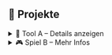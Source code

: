 ## 📂 Projekte

<details>
  <summary>🔧 Tool A – Details anzeigen</summary>

  - Beschreibung: Ein cooles Tool für XY  
  - Sprache: JavaScript  
  - Repo: [Link zum Repo](https://github.com/dein-user/tool-a)

</details>

<details>
  <summary>🎮 Spiel B – Mehr Infos</summary>

  - Beschreibung: Minigame in C#  
  - Demo: [Hier testen](https://example.com/demo)

</details>
 
